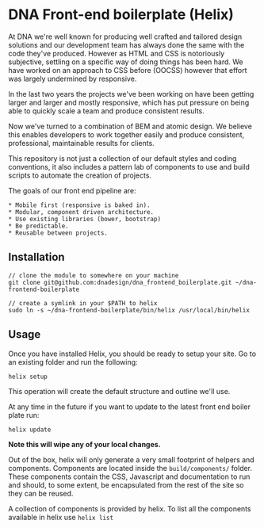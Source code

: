# DNA Front-end boilerplate (Helix)

At DNA we're well known for producing well crafted and tailored design solutions
and our development team has always done the same with the code they've
produced. However as HTML and CSS is notoriously subjective, settling on a
specific way of doing things has been hard. We have worked on an approach to
CSS before (OOCSS) however that effort was largely undermined by responsive.

In the last two years the projects we've been working on have been getting
larger and larger and mostly responsive, which has put pressure on being able to
quickly scale a team and produce consistent results.

Now we've turned to a combination of BEM and atomic design. We believe this
enables developers to work together easily and produce consistent, professional,
maintainable results for clients.

This repository is not just a collection of our default styles and coding
conventions, it also includes a pattern lab of components to use and build
scripts to automate the creation of projects.

The goals of our front end pipeline are:

	* Mobile first (responsive is baked in).
	* Modular, component driven architecture.
	* Use existing libraries (bower, bootstrap)
	* Be predictable.
	* Reusable between projects.

## Installation

	// clone the module to somewhere on your machine
	git clone git@github.com:dnadesign/dna_frontend_boilerplate.git ~/dna-frontend-boilerplate

	// create a symlink in your $PATH to helix
	sudo ln -s ~/dna-frontend-boilerplate/bin/helix /usr/local/bin/helix

## Usage

Once you have installed Helix, you should be ready to setup your site. Go to an
existing folder and run the following:

	helix setup

This operation will create the default structure and outline we'll use.

At any time in the future if you want to update to the latest front end boiler
plate run:

	helix update

**Note this will wipe any of your local changes.**

Out of the box, helix will only generate a very small footprint of helpers and
components. Components are located inside the `build/components/` folder. These
components contain the CSS, Javascript and documentation to run and should, to
some extent, be encapsulated from the rest of the site so they can be reused.

A collection of components is provided by helix. To list all the components
available in helix use `helix list`